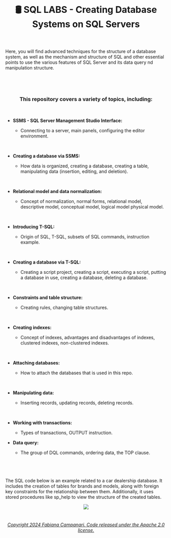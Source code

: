 <br>

# <p align="center"> 🛢️ SQL LABS - Creating Database Systems  on SQL Servers

<br>

Here, you will find advanced techniques for the structure of a database system, as well as the mechanism and structure of SQL  and other essential points to use the various features of SQL Server and its data query nd manipulation structure.

#
<br>

### <p align="center"> This repository covers a variety of topics, including:

<br>

- **SSMS - SQL Server Management Studio Interface:**

    - Connecting to a server, main panels, configuring the editor environment.

<br>

- **Creating a database via SSMS:**

    - How data is organized, creating a database, creating a table, manipulating data (insertion, editing, and deletion).
 
<br>

- **Relational model and data normalization:**

    - Concept of normalization, normal forms, relational model, descriptive model, conceptual model, logical model physical model.
 
<br>

- **Introducing T-SQL:**

    - Origin of SQL, T-SQL, subsets of SQL commands, instruction example.

<br>

  - **Creating a database via T-SQL:**

     - Creating a script project, creating a script, executing a script, putting a database in use, creating a database, deleting a database.

<br>

- **Constraints and table structure:**

  - Creating rules, changing table structures.

<br>

- **Creating indexes:**

  - Concept of indexes, advantages and disadvantages of indexes, clustered indexes, non-clustered indexes.

<br>

- **Attaching databases:**

  - How to attach the databases that is used in this repo.

<br>

- **Manipulating data:**

  - Inserting records, updating records, deleting records.
 
<br>

- **Working with transactions:**

  - Types of transactions, OUTPUT instruction.


 - **Data query:**

   - The group of DQL commands, ordering data, the TOP clause.
 
    

 





#

<br>

The SQL code below is an example related to a car dealership database. It includes the creation of tables for brands and models, along with foreign key constraints for the relationship between them. Additionally, it uses stored procedures like sp_help to view the structure of the created tables.


<p align="center">
<img src="https://github.com/FabianaCampanari/SQL_LABS/assets/113218619/069f2147-992e-4183-b997-c23d41530dda"/>

<br>








#

###### <p align="center"> [Copyright 2024 Fabiana Campanari. Code released under the Apache 2.0 license.](https://github.com/FabianaCampanari/SQL_LABS/blob/5a8f935d961852f4801c868033cbdeb53e003b80/LICENSE)

